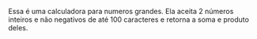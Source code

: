 Essa é uma calculadora para numeros grandes. Ela aceita 2 números inteiros e não negativos de até 100 caracteres e retorna a soma e produto deles.